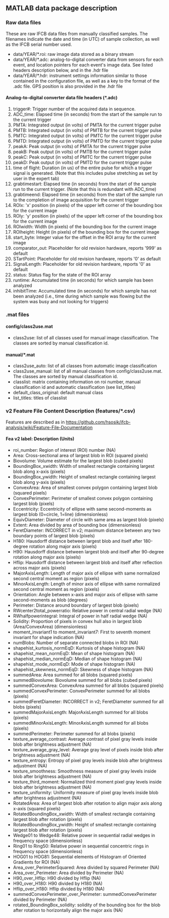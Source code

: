 ## MATLAB data package description

### Raw data files

These are raw IFCB data files from manually classified samples. The filenames indicate the date and time (in UTC) of sample collection, as well as the IFCB serial number used.

- data/YEAR/*.roi: raw image data stored as a binary stream
- data/YEAR/*.adc: analog-to-digital converter data from sensors for each event, and location pointers for each event's image data. See listed headers description below, and in the .hdr file
- data/YEAR/*.hdr: instrument settings information similar to those contained in the configuration file, as well as a key to the format of the .adc file. GPS position is also provided in the .hdr file

#### Analog-to-digital converter data file headers (*.adc)

1. trigger#: Trigger number of the acquired data in sequence.
2. ADC_time: Elapsed time (in seconds) from the start of the sample run to the current trigger
3. PMTA: Integrated output (in volts) of PMTA for the current trigger pulse
4. PMTB: Integrated output (in volts) of PMTB for the current trigger pulse
5. PMTC: Integrated output (in volts) of PMTC for the current trigger pulse
6. PMTD: Integrated output (in volts) of PMTD for the current trigger pulse
7. peakA: Peak output (in volts) of PMTA for the current trigger pulse
8. peakB: Peak output (in volts) of PMTB for the current trigger pulse
9. peakC: Peak output (in volts) of PMTC for the current trigger pulse
10. peakD: Peak output (in volts) of PMTD for the current trigger pulse
11. time of flight: Duration (in us) of the entire pulse for which a trigger signal is generated. (Note that this includes pulse stretching as set by user in the expert tab)
12. grabtimestart: Elapsed time (in seconds) from the start of the sample run to the current trigger. (Note that this is redundant with ADC_time)
13. grabtimeend: Elapsed time (in seconds) from the start of the sample run to the completion of image acquisition for the current trigger
14. ROIx: 'x' position (in pixels) of the upper left corner of the bounding box for the current image
15. ROIy: 'y' position (in pixels) of the upper left corner of the bounding box for the current image
16. ROIwidth: Width (in pixels) of the bounding box for the current image
17. ROIheight: Height (in pixels) of the bounding box for the current image
18. start_byte: Integer value for the offset in the ROI array for the current image
19. comparator_out: Placeholder for old revision hardware, reports '999' as default
20. STartPoint: Placeholder for old revision hardware, reports '0' as default
21. SignalLength: Placeholder for old revision hardware, reports '0' as default
22. status: Status flag for the state of the ROI array
23. runtime: Accumulated time (in seconds) for which sample has been analyzed
24. inhibitTime: Accumulated time (in seconds) for which sample has not been analyzed (i.e., time during which sample was flowing but the system was busy and not looking for triggers)

### .mat files

#### config/class2use.mat

- class2use: list of all classes used for manual image classification. The classes are sorted by manual classification id.

#### manual/*.mat

- class2use_auto: list of all classes from automatic image classification
- class2use_manual: list of all manual classes from config/class2use.mat. The classes are sorted by manual classification id.
- classlist: matrix containing information on roi number, manual classification id and automatic classification (see list_titles)
- default_class_original: default manual class
- list_titles: titles of classlist

### v2 Feature File Content Description (features/*.csv)

Features are described as in https://github.com/hsosik/ifcb-analysis/wiki/Feature-File-Documentation

#### Fea v2 label: Description (Units)

- roi_number: Region of interest (ROI) number (NA)
- Area: Cross-sectional area of largest blob in ROI (squared pixels)
- Biovolume: Volume estimate for the largest blob (cubed pixels)
- BoundingBox_xwidth: Width of smallest rectangle containing largest blob along x-axis (pixels)
- BoundingBox_ywidth: Height of smallest rectangle containing largest blob along y-axis (pixels)
- ConvexArea: Area of smallest convex polygon containing largest blob (squared pixels)
- ConvexPerimeter: Perimeter of smallest convex polygon containing largest blob (pixels)
- Eccentricity: Eccentricity of ellipse with same second-moments as largest blob (0=circle, 1=line) (dimensionless)
- EquivDiameter: Diameter of circle with same area as largest blob (pixels)
- Extent: Area divided by area of bounding box (dimensionless)
- FeretDiameter: INCORRECT in v2; maximum distance between any two boundary points of largest blob (pixels)
- H180: Hausdorff distance between largest blob and itself after 180-degree rotation along major axis (pixels)
- H90: Hausdorff distance between largest blob and itself after 90-degree rotation along major axis (pixels)
- Hflip: Hausdorff distance between largest blob and itself after reflection across major axis (pixels)
- MajorAxisLength: Length of major axis of ellipse with same normalized second central moment as region (pixels)
- MinorAxisLength: Length of minor axis of ellipse with same normalized second central moment as region (pixels)
- Orientation: Angle between x-axis and major axis of ellipse with same second-moments as blob (degrees)
- Perimeter: Distance around boundary of largest blob (pixels)
- RWcenter2total_powerratio: Relative power in central radial wedge (NA)
- RWhalfpowerintegral: Integral of power in half radial wedge (NA)
- Solidity: Proportion of pixels in convex hull also in largest blob (Area/ConvexArea) (dimensionless)
- moment_invariant1 to moment_invariant7: First to seventh moment invariant for shape indication (NA)
- numBlobs: Number of separate connected blobs in ROI (NA)
- shapehist_kurtosis_normEqD: Kurtosis of shape histogram (NA)
- shapehist_mean_normEqD: Mean of shape histogram (NA)
- shapehist_median_normEqD: Median of shape histogram (NA)
- shapehist_mode_normEqD: Mode of shape histogram (NA)
- shapehist_skewness_normEqD: Skewness of shape histogram (NA)
- summedArea: Area summed for all blobs (squared pixels)
- summedBiovolume: Biovolume summed for all blobs (cubed pixels)
- summedConvexArea: ConvexArea summed for all blobs (squared pixels)
- summedConvexPerimeter: ConvexPerimeter summed for all blobs (pixels)
- summedFeretDiameter: INCORRECT in v2; FeretDiameter summed for all blobs (pixels)
- summedMajorAxisLength: MajorAxisLength summed for all blobs (pixels)
- summedMinorAxisLength: MinorAxisLength summed for all blobs (pixels)
- summedPerimeter: Perimeter summed for all blobs (pixels)
- texture_average_contrast: Average contrast of pixel gray levels inside blob after brightness adjustment (NA)
- texture_average_gray_level: Average gray level of pixels inside blob after brightness adjustment (NA)
- texture_entropy: Entropy of pixel gray levels inside blob after brightness adjustment (NA)
- texture_smoothness: Smoothness measure of pixel gray levels inside blob after brightness adjustment (NA)
- texture_third_moment: Normalized third moment pixel gray levels inside blob after brightness adjustment (NA)
- texture_uniformity: Uniformity measure of pixel gray levels inside blob after brightness adjustment (NA)
- RotatedArea: Area of largest blob after rotation to align major axis along x-axis (squared pixels)
- RotatedBoundingBox_xwidth: Width of smallest rectangle containing largest blob after rotation (pixels)
- RotatedBoundingBox_ywidth: Height of smallest rectangle containing largest blob after rotation (pixels)
- Wedge01 to Wedge48: Relative power in sequential radial wedges in frequency space (dimensionless)
- Ring01 to Ring50: Relative power in sequential concentric rings in frequency space (dimensionless)
- HOG01 to HOG81: Sequential elements of Histogram of Oriented Gradients for ROI (NA)
- Area_over_PerimeterSquared: Area divided by squared Perimeter (NA)
- Area_over_Perimeter: Area divided by Perimeter (NA)
- H90_over_Hflip: H90 divided by Hflip (NA)
- H90_over_H180: H90 divided by H180 (NA)
- Hflip_over_H180: Hflip divided by H180 (NA)
- summedConvexPerimeter_over_Perimeter: summedConvexPerimeter divided by Perimeter (NA)
- rotated_BoundingBox_solidity: solidity of the bounding box for the blob after rotation to horizontally align the major axis (NA)
